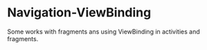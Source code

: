 # Navigation-ViewBinding
Some works with fragments ans using ViewBinding in activities and fragments.
